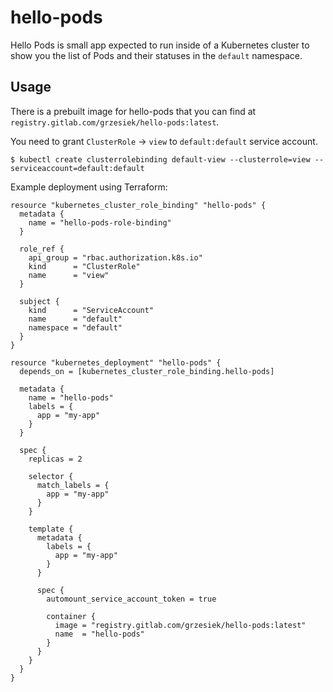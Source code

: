 # hello-pods

Hello Pods is small app expected to run inside of a Kubernetes cluster to show
you the list of Pods and their statuses in the `default` namespace.

## Usage

There is a prebuilt image for hello-pods that you can find at
`registry.gitlab.com/grzesiek/hello-pods:latest`.

You need to grant `ClusterRole` -> `view` to `default:default` service account.

```
$ kubectl create clusterrolebinding default-view --clusterrole=view --serviceaccount=default:default
```

Example deployment using Terraform:

```hcl
resource "kubernetes_cluster_role_binding" "hello-pods" {
  metadata {
    name = "hello-pods-role-binding"
  }

  role_ref {
    api_group = "rbac.authorization.k8s.io"
    kind      = "ClusterRole"
    name      = "view"
  }

  subject {
    kind      = "ServiceAccount"
    name      = "default"
    namespace = "default"
  }
}

resource "kubernetes_deployment" "hello-pods" {
  depends_on = [kubernetes_cluster_role_binding.hello-pods]

  metadata {
    name = "hello-pods"
    labels = {
      app = "my-app"
    }
  }

  spec {
    replicas = 2

    selector {
      match_labels = {
        app = "my-app"
      }
    }

    template {
      metadata {
        labels = {
          app = "my-app"
        }
      }

      spec {
        automount_service_account_token = true

        container {
          image = "registry.gitlab.com/grzesiek/hello-pods:latest"
          name  = "hello-pods"
        }
      }
    }
  }
}
```
```
